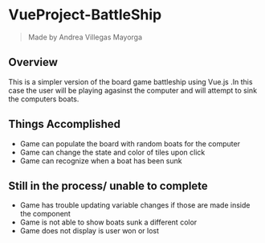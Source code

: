 # VueProject-BattleShip

>Made by Andrea Villegas Mayorga

## Overview

This is a simpler version of the board game battleship using Vue.js .In this case the user will be playing agasinst the computer and will attempt to sink the computers boats. 

## Things Accomplished
- Game can populate the board with random boats for the computer
- Game can change the state and color of tiles upon click
- Game can recognize when a boat has been sunk

## Still in the process/ unable to complete
- Game has trouble updating variable changes if those are made inside the component
- Game is not able to show boats sunk a different color
- Game does not display is user won or lost
